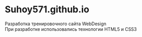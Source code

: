 # Suhoy571.github.io
Разработка тренировочного сайта WebDesign<br>
При разработке использовались технологии HTML5 и CSS3
